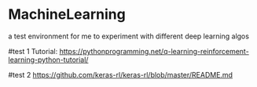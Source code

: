 # MachineLearning
a test environment for me to experiment with different deep learning algos

#test 1
Tutorial: https://pythonprogramming.net/q-learning-reinforcement-learning-python-tutorial/

#test 2
https://github.com/keras-rl/keras-rl/blob/master/README.md